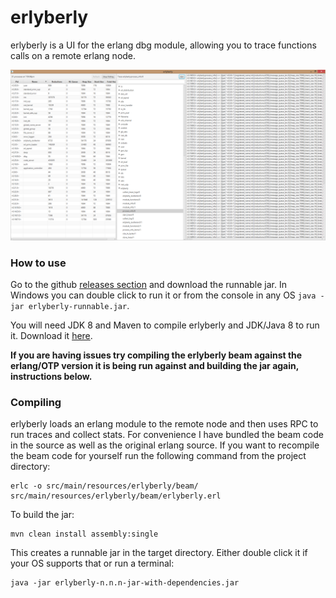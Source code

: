 
# erlyberly

erlyberly is a UI for the erlang dbg module, allowing you to trace functions calls on a remote erlang node.

![you cannot see the beautiful screen shot](doc/erlyberly.png)

### How to use

Go to the github [releases section](https://github.com/andytill/erlyberly/releases) and download the runnable jar.  In Windows you can double click to run it or from the console in any OS `java -jar erlyberly-runnable.jar`.

You will need JDK 8 and Maven to compile erlyberly and JDK/Java 8 to run it.  Download it [here](http://www.oracle.com/technetwork/java/javase/downloads/jdk8-downloads-2133151.html).

**If you are having issues try compiling the erlyberly beam against the erlang/OTP version it is being run against and building the jar again, instructions below.**

### Compiling

erlyberly loads an erlang module to the remote node and then uses RPC to run traces and collect stats.  For convenience I have bundled the beam code in the source as well as the original erlang source.  If you want to recompile the beam code for yourself run the following command from the project directory:

    erlc -o src/main/resources/erlyberly/beam/ src/main/resources/erlyberly/beam/erlyberly.erl

To build the jar:

    mvn clean install assembly:single

This creates a runnable jar in the target directory.  Either double click it if your OS supports that or run a terminal:

    java -jar erlyberly-n.n.n-jar-with-dependencies.jar